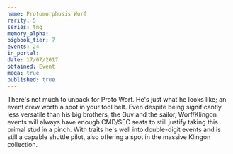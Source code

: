 ```yaml
---
name: Protomorphosis Worf
rarity: 5
series: tng
memory_alpha:
bigbook_tier: 7
events: 24
in_portal:
date: 17/07/2017
obtained: Event
mega: true
published: true
---
```


There's not much to unpack for Proto Worf. He's just what he looks like; an event crew worth a spot in your tool belt. Even despite being significantly less versatile than his big brothers, the Guv and the sailor, Worf/Klingon events will always have enough CMD/SEC seats to still justify taking this primal stud in a pinch. With traits he's well into double-digit events and is still a capable shuttle pilot, also offering a spot in the massive Klingon collection.
